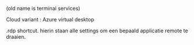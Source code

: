 (old name is terminal services)

Cloud variant : Azure virtual desktop



.rdp shortcut. hierin staan alle settings om een bepaald applicatie remote te draaien.